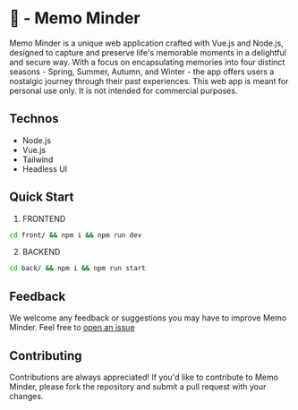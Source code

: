# 💌 - Memo Minder

Memo Minder is a unique web application crafted with Vue.js and Node.js, designed to capture and preserve life's memorable moments in a delightful and secure way. With a focus on encapsulating memories into four distinct seasons - Spring, Summer, Autumn, and Winter - the app offers users a nostalgic journey through their past experiences.
This web app is meant for personal use only. It is not intended for commercial purposes.

## Technos

- Node.js
- Vue.js
- Tailwind
- Headless UI

## Quick Start

1. FRONTEND
```bash
cd front/ && npm i && npm run dev
```

2. BACKEND
```bash
cd back/ && npm i && npm run start
```

## Feedback

We welcome any feedback or suggestions you may have to improve Memo Minder. Feel free to [open an issue](https://github.com/LalbaAnthony/memo-minder/issues)

## Contributing

Contributions are always appreciated! If you'd like to contribute to Memo Minder, please fork the repository and submit a pull request with your changes.

